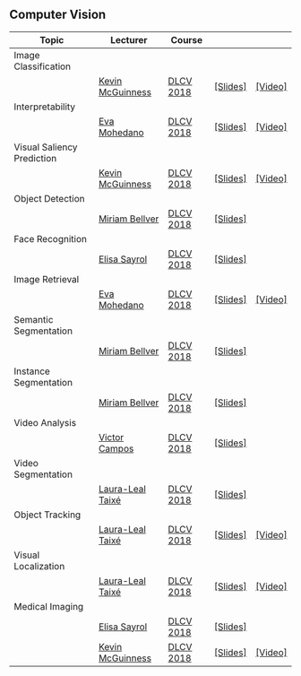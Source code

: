 
[XG-web]: https://imatge.upc.edu/web/people/xavier-giro
[KM-web]: http://www.eeng.dcu.ie/~mcguinne/
[EM-web]: https://www.insight-centre.org/users/eva-mohedano
[LL-web]: https://dvl.in.tum.de/team/lealtaixe/
[ES-web]: https://imatge.upc.edu/web/people/elisa-sayrol
[VV-web]: https://imatge.upc.edu/web/people/veronica-vilaplana
[JR-web]: https://imatge.upc.edu/web/people/javier-ruiz-hidalgo
[RM-web]: https://imatge.upc.edu/web/people/josep-ramon-morros
[MC-web]: http://www.costa-jussa.com/
[SP-web]: https://scholar.google.com/citations?user=7cVOyh0AAAAJ&hl=en
[AB-web]: https://scholar.google.es/citations?user=C5AUXO4AAAAJ&hl=en
[MB-web]: https://imatge.upc.edu/web/people/miriam-bellver
[VC-web]: https://imatge.upc.edu/web/people/victor-campos

[DLCV2016]: http://imatge-upc.github.io/telecombcn-2016-dlcv/
[DLCV2017]: https://telecombcn-dl.github.io/2017-dlcv/
[DLCV2018]: https://telecombcn-dl.github.io/2018-dlcv/
[DLCV2019]: https://telecombcn-dl.github.io/2019-dlcv/

## Computer Vision

| Topic          | Lecturer                     | Course                 |                                 |              |
| -------------- |  --------------------------- | ---------------------- | :-----------------------------: | :----------: |
| Image Classification  | | | | |
|                | [Kevin McGuinness][KM-web]| [DLCV 2018][dlcv2018] | [[Slides]][dlcv2018-D1L3-slides]  | [[Video]][dlcv2018-D1L3-video]    |
| Interpretability  | | | | |
|                | [Eva Mohedano][EM-web] | [DLCV 2018][dlcv2018] | [[Slides]][dlcv2018-d3l4-slides]  | [[Video]][dlcv2018-d3l4-video]    |
| Visual Saliency Prediction  | | | | |
|                | [Kevin McGuinness][KM-web]| [DLCV 2018][dlcv2018] | [[Slides]][dlcv2018-d3l5-slides]  | [[Video]][dlcv2018-D3l5-video]    |
| Object Detection  | | | | |
|                | [Miriam Bellver][MB-web] | [DLCV 2018][dlcv2018] | [[Slides]][dlcv2018-d2l1-slides]  |   |
| Face Recognition  | | | | |
|                | [Elisa Sayrol][ES-web] | [DLCV 2018][dlcv2018] | [[Slides]][dlcv2018-d2l2-slides]  |   |
| Image Retrieval  | | | | |
|                | [Eva Mohedano][EM-web]| [DLCV 2018][dlcv2018] | [[Slides]][dlcv2018-D1L4-slides]  | [[Video]][dlcv2018-D1L4-video]    |
| Semantic Segmentation  | | | | |
|                | [Miriam Bellver][MB-web] | [DLCV 2018][dlcv2018] | [[Slides]][dlcv2018-d2l3-slides]  |   |
| Instance Segmentation  | | | | |
|                | [Miriam Bellver][MB-web] | [DLCV 2018][dlcv2018] | [[Slides]][dlcv2018-d2l4-slides]  |   |
| Video Analysis  | | | | |
|                | [Victor Campos][VC-web] | [DLCV 2018][dlcv2018] | [[Slides]][dlcv2018-d3l12-slides]  |   |
| Video Segmentation  | | | | |
|                | [Laura-Leal Taixé][LL-web]| [DLCV 2018][dlcv2018] | [[Slides]][dlcv2018-D1l6-slides]  |  |
| Object Tracking  | | | | |
|                | [Laura-Leal Taixé][LL-web]| [DLCV 2018][dlcv2018] | [[Slides]][dlcv2018-D3l3-slides]  | [[Video]][dlcv2018-D3l3-video]   |
| Visual Localization  | | | | |
|                | [Laura-Leal Taixé][LL-web]| [DLCV 2018][dlcv2018] | [[Slides]][dlcv2018-D1l5-slides]  | [[Video]][dlcv2018-D1L5-video]   |
| Medical Imaging  | | | | |
|                | [Elisa Sayrol][ES-web] | [DLCV 2018][dlcv2018] | [[Slides]][dlcv2018-d2l5-slides]  |   |
|                | [Kevin McGuinness][KM-web]| [DLCV 2018][dlcv2018] | [[Slides]][dlcv2018-D2l6-slides]  | [[Video]][dlcv2018-D2L6-video]    |

[dlcv2018-d1l3-slides]: https://www.slideshare.net/xavigiro/d1l3-image-classification-upc-2018-deep-learning-for-computer-vision
[dlcv2018-d1l3-video]: https://youtu.be/NHvantNw1Kw
[dlcv2018-d1l4-slides]: https://www.slideshare.net/xavigiro/d1l5-contentbased-image-retrieval-upc-2018-deep-learning-for-computer-vision
[dlcv2018-d1l4-video]: https://youtu.be/UyEXEGevhZs
[dlcv2018-d1l5-slides]: https://www.slideshare.net/xavigiro/d1l5-cnn-vs-siftbased-visual-localization-upc-2018-deep-learning-for-computer-vision
[dlcv2018-d1l5-video]: https://youtu.be/LnfXTFJPpeE
[dlcv2018-d1l6-slides]: https://www.slideshare.net/xavigiro/d1l6-video-object-segmentation-upc-2018-deep-learning-for-computer-vision
[dlcv2018-d2l1-slides]: https://www.slideshare.net/xavigiro/d2l1-object-detection-upc-2018-deep-learning-for-computer-vision
[dlcv2018-d2l2-slides]: https://www.slideshare.net/xavigiro/d2l2-face-recognition-upc-2018-deep-learning-for-computer-vision
[dlcv2018-d2l3-slides]: https://www.slideshare.net/xavigiro/d2l3-semantic-segmentation-upc-2018-deep-learning-for-computer-vision
[dlcv2018-d2l4-slides]: https://www.slideshare.net/xavigiro/instance-segmentation-mriam-bellver-upc-barcelona-2018
[dlcv2018-d2l5-slides]: https://www.slideshare.net/xavigiro/medical-imaging-at-upc-elisa-sayrol-upc-barcelona-2018
[dlcv2018-d2l6-slides]: https://www.slideshare.net/xavigiro/medical-imaging-at-dcu-kevin-mcguinness-upc-barcelona-2018
[dlcv2018-d2l6-video]: https://youtu.be/VdmY90YKLTI
[dlcv2018-d3l12-slides]: https://www.slideshare.net/xavigiro/deep-video-analysis-vctor-campos-upc-barcelona-2018
[dlcv2018-d3l3-slides]: https://www.slideshare.net/xavigiro/multiple-object-tracking-laura-lealtaixe-upc-barcelona-2018
[dlcv2018-d3l3-video]: https://youtu.be/NQXRb3ViRuQ 
[dlcv2018-d3l4-slides]: https://www.slideshare.net/xavigiro/interpretability-of-convolutional-neural-networks-eva-mohedano-upc-barcelona-2018
[dlcv2018-d3l4-video]: https://youtu.be/SsHohytl1NA
[dlcv2018-d3l5-slides]: https://www.slideshare.net/xavigiro/visual-saliency-prediction-with-deep-learning-kevin-mcguinness-upc-barcelona-2018
[dlcv2018-d3l5-video]: https://youtu.be/iEgB1ZQ2W2I






